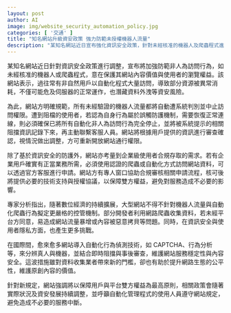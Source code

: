 ```yaml
---
layout: post
author: AI
image: img/website_security_automation_policy.jpg
categories: [ '交通' ]
title: "知名網站升級資安政策 強力防範未授權機器人流量"
description: "某知名網站近日宣布強化資訊安全政策，針對未經核准的機器人及爬蟲程式進行流量管控，防止異常消耗資源及減少資安風險。網站規定所有未驗證自動化流量將自動阻擋，使用者如誤觸防護需聯繫客服申訴。企業用戶如有合法需求可申請認證訪問。專家指出，隨著數位經濟成長，嚴格的自動化行為控管已成國際趨勢，維護網站穩定與內容安全，並提升網路整體公平與原創價值。"
---
```

某知名網站近日針對資訊安全政策進行調整，宣布將加強防範非人為訪問行為，如未經核准的機器人或爬蟲程式，意在保護其網站內容價值與使用者的瀏覽權益。該網站表示，過往常有非自然用戶以自動化程式大量訪問，導致部分資源被異常消耗，不僅可能危及伺服器的正常運作，也潛藏資料外洩等資安風險。

為此，網站方明確規範，所有未經驗證的機器人流量都將自動遭系統判別並中止訪問權限。遭到阻檔的使用者，若認為自身行為屬於誤觸防護機制，需要恢復正常連線，則必須確保已將所有自動化非人為訪問行為完全停止，並將被系統提示的相關阻擋資訊記錄下來，再主動聯繫客服人員。網站將根據用戶提供的資訊進行審查確認，視情況做出調整，方可重新開放網站通行權限。

除了基於資訊安全的防護外，網站亦考量到企業級使用者合規存取的需求。若有企業用戶確實有正當業務所需，必須使用認證的爬蟲或自動化方式訪問網站資料，可以透過官方客服進行申請。網站方有專人窗口協助合規審核相關申請流程，核可後將提供必要的技術支持與授權協議，以保障雙方權益，避免對服務造成不必要的影響。

專家分析指出，隨著數位經濟的持續擴展，大型網站不得不針對機器人流量與自動化爬蟲行為擬定更嚴格的控管機制。部分開發者利用網路爬蟲收集資料，若未經平台方同意，易造成網站流量暴增或內容被惡意拷貝等問題。同時，在資訊安全與使用者隱私方面，也產生更多挑戰。

在國際間，愈來愈多網站導入自動化行為偵測技術，如 CAPTCHA、行為分析等，來分辨真人與機器，並結合即時阻擋與事後審查，維護網站服務穩定性與內容安全。這波措施雖對資料收集業者帶來新的門檻，卻也有助於提升網路生態的公平性，維護原創內容的價值。

針對新規定，網站強調將以保障用戶與平台雙方權益為最高原則，相關政策會隨著實際狀況及資安發展持續調整，並呼籲自動化管理程式的使用人員遵守網站規定，避免造成不必要的服務中斷。